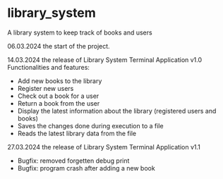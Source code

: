 # library_system
A library system to keep track of books and users

06.03.2024 the start of the project.

14.03.2024 the release of Library System Terminal Application v1.0
Functionalities and features:
- Add new books to the library
- Register new users
- Check out a book for a user
- Return a book from the user
- Display the latest information about the library (registered users and books)
- Saves the changes done during execution to a file
- Reads the latest library data from the file

27.03.2024 the release of Library System Terminal Application v1.1
- Bugfix: removed forgetten debug print
- Bugfix: program crash after adding a new book
